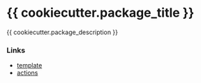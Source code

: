 # {{ cookiecutter.package_title }}
{{ cookiecutter.package_description }}

### Links
- [template](https://github.com/danb27/python-package-template)
- [actions](https://github.com/danb27/reusable-actions)
